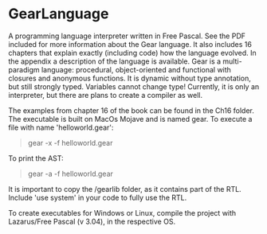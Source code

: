 # GearLanguage
A programming language interpreter written in Free Pascal.
See the PDF included for more information about the Gear language. It also includes 16 chapters that explain exactly (including code) how the language evolved. In the appendix a description of the language is available.
Gear is a multi-paradigm language: procedural, object-oriented and functional with closures and anonymous functions. It is dynamic without type annotation, but still strongly typed. Variables cannot change type! 
Currently, it is only an interpreter, but there are plans to create a compiler as well.

The examples from chapter 16 of the book can be found in the Ch16 folder. The executable is built on MacOs Mojave and is named gear.
To execute a file with name 'helloworld.gear':
> gear -x -f helloworld.gear

To print the AST:
> gear -a -f helloworld.gear

It is important to copy the /gearlib folder, as it contains part of the RTL. Include 'use system' in your code to fully use the RTL.

To create executables for Windows or Linux, compile the project with Lazarus/Free Pascal (v 3.04), in the respective OS.
